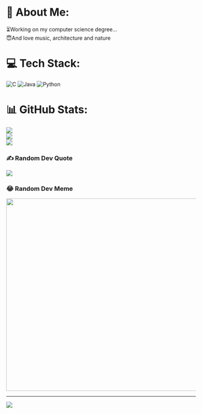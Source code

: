 # 💫 About Me:
⏳Working on my computer science degree...<br>😇And love music, architecture and nature


# 💻 Tech Stack:
![C](https://img.shields.io/badge/c-%2300599C.svg?style=flat&logo=c&logoColor=white) ![Java](https://img.shields.io/badge/java-%23ED8B00.svg?style=flat&logo=java&logoColor=white) ![Python](https://img.shields.io/badge/python-3670A0?style=flat&logo=python&logoColor=ffdd54)
# 📊 GitHub Stats:
![](https://github-readme-stats.vercel.app/api?username=JoanaMoreira97&theme=dark&hide_border=true&include_all_commits=false&count_private=true)<br/>
![](https://github-readme-streak-stats.herokuapp.com/?user=JoanaMoreira97&theme=dark&hide_border=true)<br/>
![](https://github-readme-stats.vercel.app/api/top-langs/?username=JoanaMoreira97&theme=dark&hide_border=true&include_all_commits=false&count_private=true&layout=compact)

### ✍️ Random Dev Quote
![](https://quotes-github-readme.vercel.app/api?type=horizontal&theme=radical)

### 😂 Random Dev Meme
<img src="https://rm.up.railway.app/" width="512px"/>

---
[![](https://visitcount.itsvg.in/api?id=JoanaMoreira97&icon=0&color=0)](https://visitcount.itsvg.in)

<!-- Proudly created with GPRM ( https://gprm.itsvg.in ) -->
